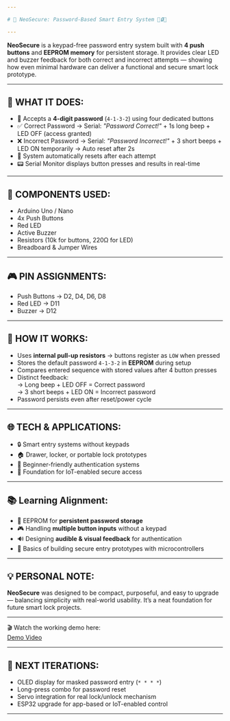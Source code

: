 ```yaml
---

# 🔐 NeoSecure: Password-Based Smart Entry System 🔢🔒📣

---
```


**NeoSecure** is a keypad-free password entry system built with **4 push buttons** and **EEPROM memory** for persistent storage. It provides clear LED and buzzer feedback for both correct and incorrect attempts — showing how even minimal hardware can deliver a functional and secure smart lock prototype.

---

🔢 WHAT IT DOES:  
----------------  

- 🔑 Accepts a **4-digit password** (`4-1-3-2`) using four dedicated buttons  
- ✅ Correct Password → Serial: *"Password Correct!"* + 1s long beep + LED OFF (access granted)  
- ❌ Incorrect Password → Serial: *"Password Incorrect!"* + 3 short beeps + LED ON temporarily → Auto reset after 2s  
- 🔄 System automatically resets after each attempt  
- 📟 Serial Monitor displays button presses and results in real-time  

---

🧰 COMPONENTS USED:  
--------------------  
- Arduino Uno / Nano  
- 4x Push Buttons  
- Red LED  
- Active Buzzer  
- Resistors (10k for buttons, 220Ω for LED)  
- Breadboard & Jumper Wires  

---

🎮 PIN ASSIGNMENTS:  
--------------------  
- Push Buttons → D2, D4, D6, D8  
- Red LED → D11  
- Buzzer → D12  

---

🧠 HOW IT WORKS:  
-----------------  
- Uses **internal pull-up resistors** → buttons register as `LOW` when pressed  
- Stores the default password `4-1-3-2` in **EEPROM** during setup  
- Compares entered sequence with stored values after 4 button presses  
- Distinct feedback:  
  → Long beep + LED OFF = Correct password  
  → 3 short beeps + LED ON = Incorrect password  
- Password persists even after reset/power cycle  

---

🌐 TECH & APPLICATIONS:  
------------------------  
- 🔒 Smart entry systems without keypads  
- 🏠 Drawer, locker, or portable lock prototypes  
- 💼 Beginner-friendly authentication systems  
- 📡 Foundation for IoT-enabled secure access  

---

📚 Learning Alignment:  
-----------------------  
- 🔐 EEPROM for **persistent password storage**  
- 🎮 Handling **multiple button inputs** without a keypad  
- 🔊 Designing **audible & visual feedback** for authentication  
- 🧩 Basics of building secure entry prototypes with microcontrollers  

---

💡 PERSONAL NOTE:  
------------------  
**NeoSecure** was designed to be compact, purposeful, and easy to upgrade — balancing simplicity with real-world usability. It’s a neat foundation for future smart lock projects.  

---

🎬 Watch the working demo here:  
[Demo Video](https://youtu.be/OLleJgI8jVk)

---

🚀 NEXT ITERATIONS:  
---------------------  
- OLED display for masked password entry (`* * * *`)  
- Long-press combo for password reset  
- Servo integration for real lock/unlock mechanism  
- ESP32 upgrade for app-based or IoT-enabled control  

---
